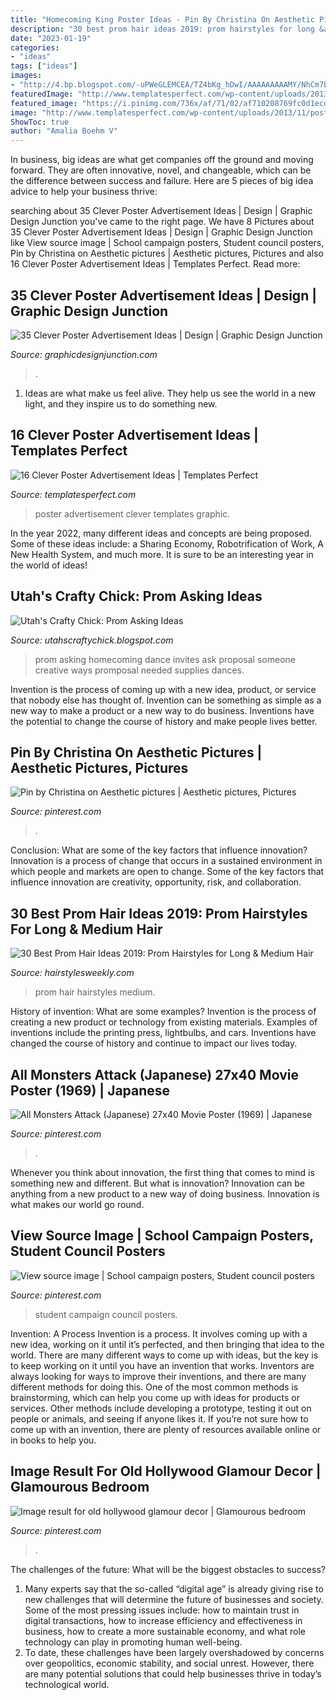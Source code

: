 ```yaml
---
title: "Homecoming King Poster Ideas - Pin By Christina On Aesthetic Pictures"
description: "30 best prom hair ideas 2019: prom hairstyles for long &amp; medium hair"
date: "2023-01-19"
categories:
- "ideas"
tags: ["ideas"]
images:
- "http://4.bp.blogspot.com/-uPWeGLEMCEA/TZ4bKg_hDwI/AAAAAAAAAMY/NhCm7bLDZFY/s1600/IMG_4692.JPG"
featuredImage: "http://www.templatesperfect.com/wp-content/uploads/2013/11/poster-advertisement-111.jpg"
featured_image: "https://i.pinimg.com/736x/af/71/02/af710208769fc0d1ecd5d0f98009305a.jpg"
image: "http://www.templatesperfect.com/wp-content/uploads/2013/11/poster-advertisement-111.jpg"
ShowToc: true
author: "Amalia Boehm V"
---
```



In business, big ideas are what get companies off the ground and moving forward. They are often innovative, novel, and changeable, which can be the difference between success and failure. Here are 5 pieces of big idea advice to help your business thrive:

	

		
searching about 35 Clever Poster Advertisement Ideas | Design | Graphic Design Junction you've came to the right page. We have 8 Pictures about 35 Clever Poster Advertisement Ideas | Design | Graphic Design Junction like View source image | School campaign posters, Student council posters, Pin by Christina on Aesthetic pictures | Aesthetic pictures, Pictures and also 16 Clever Poster Advertisement Ideas | Templates Perfect. Read more:
		
    
## 35 Clever Poster Advertisement Ideas | Design | Graphic Design Junction

<img loading=lazy src="https://gdj-inr5u0ip5pewom.stackpathdns.com/wp-content/uploads/2012/01/poster-advertisement-2.jpg" onerror="this.onerror=null;this.src='https://tse4.mm.bing.net/th?id=OIP.27b67L4kJ6-OYcQwQe8jkAHaLD&amp;pid=15.1';" alt="35 Clever Poster Advertisement Ideas | Design | Graphic Design Junction">

_Source: graphicdesignjunction.com_

>. 

	

1. Ideas are what make us feel alive. They help us see the world in a new light, and they inspire us to do something new.

    
## 16 Clever Poster Advertisement Ideas | Templates Perfect

<img loading=lazy src="http://www.templatesperfect.com/wp-content/uploads/2013/11/poster-advertisement-111.jpg" onerror="this.onerror=null;this.src='https://tse1.mm.bing.net/th?id=OIP.anL15aLbFewZDuAoV2_MUQHaLH&amp;pid=15.1';" alt="16 Clever Poster Advertisement Ideas | Templates Perfect">

_Source: templatesperfect.com_

>poster advertisement clever templates graphic. 

	

In the year 2022, many different ideas and concepts are being proposed. Some of these ideas include: a Sharing Economy, Robotrification of Work, A New Health System, and much more. It is sure to be an interesting year in the world of ideas!

    
## Utah&#039;s Crafty Chick: Prom Asking Ideas

<img loading=lazy src="http://4.bp.blogspot.com/-uPWeGLEMCEA/TZ4bKg_hDwI/AAAAAAAAAMY/NhCm7bLDZFY/s1600/IMG_4692.JPG" onerror="this.onerror=null;this.src='https://tse4.mm.bing.net/th?id=OIP.5xNiUc33fy7On2av10PxSgHaJ6&amp;pid=15.1';" alt="Utah&#039;s Crafty Chick: Prom Asking Ideas">

_Source: utahscraftychick.blogspot.com_

>prom asking homecoming dance invites ask proposal someone creative ways promposal needed supplies dances. 

	

Invention is the process of coming up with a new idea, product, or service that nobody else has thought of. Invention can be something as simple as a new way to make a product or a new way to do business. Inventions have the potential to change the course of history and make people lives better.

    
## Pin By Christina On Aesthetic Pictures | Aesthetic Pictures, Pictures

<img loading=lazy src="https://i.pinimg.com/736x/25/83/ac/2583acf372465ec6b50740305a113360.jpg" onerror="this.onerror=null;this.src='https://tse2.mm.bing.net/th?id=OIP.WnlPt-s2-eLhEqoq6p_UmwHaJ3&amp;pid=15.1';" alt="Pin by Christina on Aesthetic pictures | Aesthetic pictures, Pictures">

_Source: pinterest.com_

>. 

	

Conclusion: What are some of the key factors that influence innovation?
Innovation is a process of change that occurs in a sustained environment in which people and markets are open to change. Some of the key factors that influence innovation are creativity, opportunity, risk, and collaboration.

    
## 30 Best Prom Hair Ideas 2019: Prom Hairstyles For Long &amp; Medium Hair

<img loading=lazy src="https://hairstylesweekly.com/images/2014/04/prom-hair-ideas1.jpg" onerror="this.onerror=null;this.src='https://tse4.mm.bing.net/th?id=OIP.lP-529bnL-W0Y_vjsFcA3wAAAA&amp;pid=15.1';" alt="30 Best Prom Hair Ideas 2019: Prom Hairstyles for Long &amp; Medium Hair">

_Source: hairstylesweekly.com_

>prom hair hairstyles medium. 

	

History of invention: What are some examples?
Invention is the process of creating a new product or technology from existing materials. Examples of inventions include the printing press, lightbulbs, and cars. Inventions have changed the course of history and continue to impact our lives today.

    
## All Monsters Attack (Japanese) 27x40 Movie Poster (1969) | Japanese

<img loading=lazy src="https://i.pinimg.com/736x/af/71/02/af710208769fc0d1ecd5d0f98009305a.jpg" onerror="this.onerror=null;this.src='https://tse1.mm.bing.net/th?id=OIP.G-NheMiMOijiz2Qij3p2kQHaKe&amp;pid=15.1';" alt="All Monsters Attack (Japanese) 27x40 Movie Poster (1969) | Japanese">

_Source: pinterest.com_

>. 

	

Whenever you think about innovation, the first thing that comes to mind is something new and different. But what is innovation? Innovation can be anything from a new product to a new way of doing business. Innovation is what makes our world go round.

    
## View Source Image | School Campaign Posters, Student Council Posters

<img loading=lazy src="https://i.pinimg.com/736x/9d/55/d6/9d55d6f964f2b1cd5fd6497d54ba2bd0.jpg" onerror="this.onerror=null;this.src='https://tse1.mm.bing.net/th?id=OIP.0hS4K6MFPvU4aeqKmbsxuwHaJ3&amp;pid=15.1';" alt="View source image | School campaign posters, Student council posters">

_Source: pinterest.com_

>student campaign council posters. 

	

Invention: A Process
Invention is a process. It involves coming up with a new idea, working on it until it’s perfected, and then bringing that idea to the world. There are many different ways to come up with ideas, but the key is to keep working on it until you have an invention that works. Inventors are always looking for ways to improve their inventions, and there are many different methods for doing this. One of the most common methods is brainstorming, which can help you come up with ideas for products or services. Other methods include developing a prototype, testing it out on people or animals, and seeing if anyone likes it. If you’re not sure how to come up with an invention, there are plenty of resources available online or in books to help you.

    
## Image Result For Old Hollywood Glamour Decor | Glamourous Bedroom

<img loading=lazy src="https://i.pinimg.com/736x/f1/3c/91/f13c91565540eb488522bf862aafb60b.jpg" onerror="this.onerror=null;this.src='https://tse2.mm.bing.net/th?id=OIP.y6uuhTajRrfvG4CxDqO4SgHaEk&amp;pid=15.1';" alt="Image result for old hollywood glamour decor | Glamourous bedroom">

_Source: pinterest.com_

>. 

	

The challenges of the future: What will be the biggest obstacles to success?
1. Many experts say that the so-called “digital age” is already giving rise to new challenges that will determine the future of businesses and society. Some of the most pressing issues include: how to maintain trust in digital transactions, how to increase efficiency and effectiveness in business, how to create a more sustainable economy, and what role technology can play in promoting human well-being.
2. To date, these challenges have been largely overshadowed by concerns over geopolitics, economic stability, and social unrest. However, there are many potential solutions that could help businesses thrive in today’s technological world.

